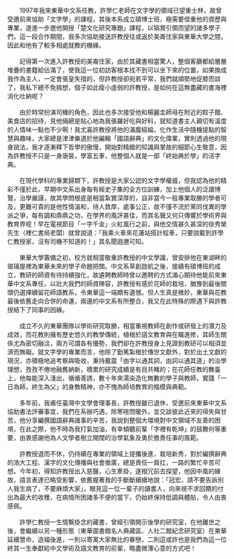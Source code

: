 <!--向教研並濟的活字典─許學仁老師致敬（代序）--!>

　　1997年我來東華中文系任教，許學仁老師在文字學的領域已望重士林，故曾受邀前來協助「文字學」的課程，其後本系成立碩博士班，極需要借重他的資歷與專業，遂進一步邀他開授「楚文化研究專題」課程，以犒賞引領而望的諸多學子們，這一段合作期間，我多次協助接送許教授往或返於美崙住家與東華大學之間，因此和他有了較多相處就教的機緣。<br><br>
  
　　記得第一次進入許教授的美崙住家，由於其藏書相當驚人，整個客廳都給層層堆疊的書籍給佔滿了，使我這一位初訪客根本找不到可以坐下來的位置，如果換成我作為主人，一定會張皇失措的，但許教授卻宛若平常，我們就順勢地促膝而談了，我私下總不免揣想，個子如此瘦小虛弱的許教授，是如何在這無盡藏的書海裡消化吐納呢？<br><br>
  
　　由於時常扮演司機的角色，因此也多次接受他和楊麗圭師母在附近的餃子館、美食店的招待，見他倆總是貼心地為我張羅好吃與好料，就知道書主人親切有溫度的人情味一點也不少啊！我尤喜許教授將他的滿腹經綸，化作生活中隨機提點的智慧與趣味，大家總是津津樂道於他編輯「國語辭典」的文化偉業，實則透過他的現身說法，我才逐漸釋下哲學的傲慢，開始對精緻的知識與掌故的細節心生敬意，因為許教授不只是一身唐裝，學富五車，他整個人就是一部「終始典於學」的活字典。<br><br>
  
　　在現代學科的專業歸類下，許教授是大家公認的文字學權威，但我認為他的精彩不僅於此，早期中文系出身每有經史子集的全方位訓練，加上他個人的泛讀博覽，治學嚴謹，故其學問根底是相當紮實深厚的，自非當今一般專業取勝的學者可及，更難可貴的是他性情溫和，待人敦厚，處事公正，故不僅不流於黨同伐異的學派之爭，每有調和鼎鼎之功，在學界的風評甚佳，而其名聲又何只傳響於學術界與教育界呢！早在電視節目「一字千金」火紅風行之前，與他交情甚久甚深的徐秀榮先生（裡仁書局老闆）就曾說道：「我乘火車來花蓮站搭計程車，只要說載到許學仁教授家，沒有司機不知道的！」其名聞遐邇可知。<br><br>
  
　　東華大學籌備之初，校方就相當敬重許教授的中文學識，曾安排他在東湖畔的玻璃屋裡為東華未來的學子命題把關。中文系草創啟航之後，接續有碩博班的成立，教研的師資有待持續強化，故遴聘教師時曾以邀聘的方式滿心期待他能前來東華中文系專任，以壯大我們的師資陣容，許教授有感於花師的栽培，猶豫到最後關頭仍選擇續留花師語教系，令東華這一端頗有遺憾。但人生真是微妙，東華與花教最後依舊走向合併的命運，兩邊的中文系有所整合，我又在此特殊的際遇下與許教授結下了同事的因緣。<br><br>
  
　　成立不久的東華團隊以學術研究取勝，相當重視教師在創作或研發上的潛力及成效，而花教則擁有歷史悠久的教學傳統，植根於語文教育與在職進修，其師生關係尤為密切融洽，兩方可謂各有優勢，我們卻在許教授身上見證到教研可以相須並濟而無礙。就文字學的專業而言，他除了勤篤紮根於傳世文獻外，對於出土文獻的現況，亦積極地追考察與吸收，秉持戴震「由字以通其詞，由詞以通其道」的治學理想，孜孜不倦地融舊納新，積累的研究成績是有目共睹的；在花師任教的舞臺上，他每能深入淺出，循循善誘，數十年來濡染造化無數的學子與教師，實踐「一日為師，終生為父」的身教精神，亦不愧為師培教育的楷模與典範。<br><br>
  
　　多年前，我甫任臺灣中文學會理事長，許教授雖已退休，受邀前來東華中文系協助書法評審事宜，我們在系辦巧遇，除寒暄問暖外，並交談彼此近來的得失與甘苦，他分享編撰國語辭典諸事的辛苦，我說到整個大環境對中文領域不友善的困境，在此之際，他不時為我打氣加油，有幸傾聽前輩「字裡有乾坤」的鼓舞何等重要，由衷感謝他為人文學者樹立開闊的治學氣象及勇於擔責任事的風範。<br><br>
  
　　許教授退而不休，仍持續在專業的領域上提攜後進，栽培新秀，對於編撰辭典的浩大工程、漢字的文化傳播與社會推廣，總是責任一肩扛，一路的繁忙辛苦可想。今年初，得知許教授出入慈醫，心生牽掛，遂撥冗前去探望，他因中風的緣故，語言表達已略受影響，依舊握著我的手斷斷續續地說：「冠宏，請不要告訴別人我生病了，不要麻煩大家」，眼見這一位一輩子的讀書人，向來視不求回饋的付出為最大的收穫，在病情所困諸多不便的當下，仍始終保持低調與體貼，令人由衷感佩。<br><br>
  
　　許學仁教授一生情繫掛念的藏書，曾經引領開示後學的研究室，在他離世之後，會繼續以另一種形態（東華圖書館名人典藏區、人社二館紀念研究室）在東華延續慧命，造福後進，一則以寄寓大家無比的眷戀，二則這或許也是我們為這一位終其一生奉獻給中文學術及語文教育的前輩，略盡微薄心意的方式吧！

